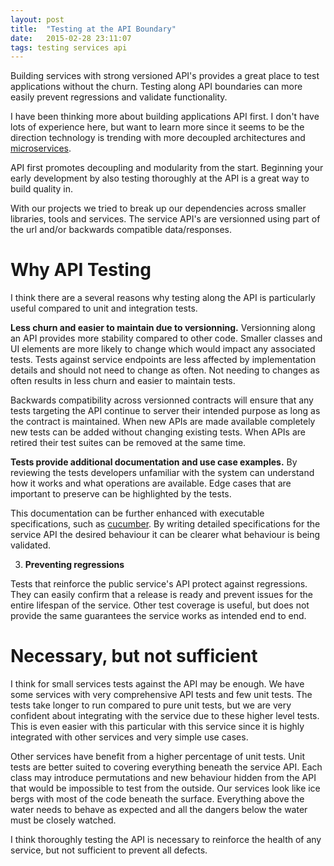 ```yaml
---
layout: post
title:  "Testing at the API Boundary"
date:   2015-02-28 23:11:07
tags: testing services api
---
```


Building services with strong versioned API's provides a great place to test
applications without the churn. Testing along API boundaries can more easily
prevent regressions and validate functionality.

I have been thinking more about building applications API first. I don't
have lots of experience here, but want to learn more since it seems to be the
direction technology is trending with more decoupled architectures and
[microservices][microservices].

API first promotes decoupling and modularity from the start. Beginning your
early development by also testing thoroughly at the API is a great way to build
quality in.

With our projects we tried to break up our dependencies across smaller
libraries, tools and services. The service API's are versionned using part
of the url and/or backwards compatible data/responses.

Why API Testing
===============================================================================

I think there are a several reasons why testing along the API is particularly
useful compared to unit and integration tests.

**Less churn and easier to maintain due to versionning.** Versionning along an API provides more stability compared to
other code. Smaller classes and UI elements are more likely to change which
would impact any associated tests. Tests against service endpoints are less
affected by implementation details and should not need to change as often.
Not needing to changes as often results in less churn and easier to maintain
tests.

Backwards compatibility across versionned contracts will ensure that any tests
targeting the API continue to server their intended purpose as long as the contract is
maintained. When new APIs are made available completely new tests can be added
without changing existing tests. When APIs are retired their test suites can be
removed at the same time.

**Tests provide additional documentation and use case examples.** By reviewing
the tests developers unfamiliar with the system can understand how it
works and what operations are available. Edge cases that are important to
preserve can be highlighted by the tests.

This documentation can be further enhanced with executable specifications, such
as [cucumber][cukes]. By writing detailed specifications for the service
API the desired behaviour it can be clearer what behaviour is being validated.

3. **Preventing regressions**

Tests that reinforce the public service's API protect against regressions. They
can easily confirm that a release is ready and prevent issues for the entire
lifespan of the service. Other test coverage is useful, but does not provide
the same guarantees the service works as intended end to end.

Necessary, but not sufficient
===============================================================================

I think for small services tests against the API may be enough. We have some
services with very comprehensive API tests and few unit tests. The tests take
longer to run compared to pure unit tests, but we are very confident about
integrating with the service due to these higher level tests. This is even
easier with this particular with this service since it is highly integrated
with other services and very simple use cases.

Other services have benefit from a higher percentage of unit tests. Unit tests
are better suited to covering everything beneath the service API. Each class
may introduce permutations and new behaviour hidden from the API that would be
impossible to test from the outside. Our services look like ice bergs with most
of the code beneath the surface. Everything above the water needs to behave as
expected and all the dangers below the water must be closely watched.

I think thoroughly testing the API is necessary to reinforce the health of any
service, but not sufficient to prevent all defects.

[microservices]: http://martinfowler.com/articles/microservices.html
[hal]: http://stateless.co/hal_specification.html
[cukes]: https://cukes.info/
